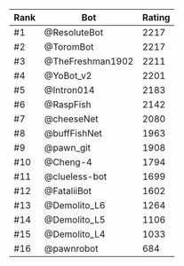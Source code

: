 Rank|Bot|Rating
---|---|---
#1|@ResoluteBot|2217
#2|@ToromBot|2217
#3|@TheFreshman1902|2211
#4|@YoBot_v2|2201
#5|@Intron014|2183
#6|@RaspFish|2142
#7|@cheeseNet|2080
#8|@buffFishNet|1963
#9|@pawn_git|1908
#10|@Cheng-4|1794
#11|@clueless-bot|1699
#12|@FataliiBot|1602
#13|@Demolito_L6|1264
#14|@Demolito_L5|1106
#15|@Demolito_L4|1033
#16|@pawnrobot|684
